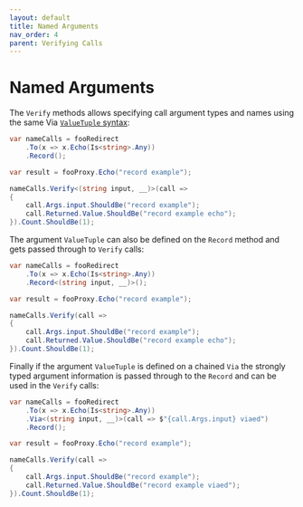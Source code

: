 ```yaml
---
layout: default
title: Named Arguments
nav_order: 4
parent: Verifying Calls
---
```


# Named Arguments

The `Verify` methods allows specifying call argument types and names using the same Via [`ValueTuple` syntax](#named-arguments):

```csharp
var nameCalls = fooRedirect
    .To(x => x.Echo(Is<string>.Any))
    .Record();

var result = fooProxy.Echo("record example");

nameCalls.Verify<(string input, __)>(call =>
{
    call.Args.input.ShouldBe("record example");
    call.Returned.Value.ShouldBe("record example echo");
}).Count.ShouldBe(1);
```

The argument `ValueTuple` can also be defined on the `Record` method and gets passed through to `Verify` calls:

```csharp
var nameCalls = fooRedirect
    .To(x => x.Echo(Is<string>.Any))
    .Record<(string input, __)>();

var result = fooProxy.Echo("record example");

nameCalls.Verify(call =>
{
    call.Args.input.ShouldBe("record example");
    call.Returned.Value.ShouldBe("record example echo");
}).Count.ShouldBe(1);
```

Finally if the argument `ValueTuple` is defined on a chained `Via` the strongly typed argument information is passed through to the `Record` and can be used in the `Verify` calls:

```csharp
var nameCalls = fooRedirect
    .To(x => x.Echo(Is<string>.Any))
    .Via<(string input, __)>(call => $"{call.Args.input} viaed")
    .Record();

var result = fooProxy.Echo("record example");

nameCalls.Verify(call =>
{
    call.Args.input.ShouldBe("record example");
    call.Returned.Value.ShouldBe("record example viaed");
}).Count.ShouldBe(1);
```
